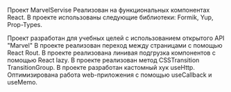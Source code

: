 Проект MarvelServise
Реализован на функциональных компонентах React.
В проекте использованы следующие библиотеки: Formik, Yup, Prop-Types.

Проект разработан для учебных целей c использованием открытого API "Marvel"
В проекте реализован переход между страницами с помощью React Rout.
В проекте реализована линивая подгрузка компонентов с помощью React lazy.
В проекте реализован метод CSSTransition TransitionGroup.
В проекте разработан кастомный хук useHttp.
Оптимизирована работа web-приложения с помощью useCallback и useMemo.

